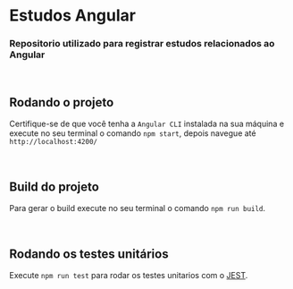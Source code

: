 # Estudos Angular
### Repositorio utilizado para registrar estudos relacionados ao Angular

<br/>

## Rodando o projeto


Certifique-se de que você tenha a `Angular CLI` instalada na sua máquina e execute no seu terminal o comando `npm start`, depois navegue até `http://localhost:4200/`

<br/>

## Build do projeto

Para gerar o build execute no seu terminal o comando `npm run build`.

<br/>

## Rodando os testes unitários

Execute `npm run test` para rodar os testes unitarios com o [JEST](https://jestjs.io/).
